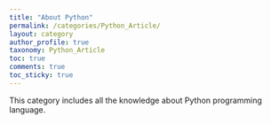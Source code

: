 ```yaml
---
title: "About Python"
permalink: /categories/Python_Article/
layout: category
author_profile: true
taxonomy: Python_Article
toc: true
comments: true
toc_sticky: true
---
```


This category includes all the knowledge about Python programming language.